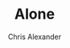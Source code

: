 ---
layout: episode
title: "Alone"
slug: "9"
explicit: false
author: "Chris Alexander"
summary: "Alone in the Antarctic, Byrd's tale of adventure has lessons for us all"
description: "Deliberately marooning himself hundreds of miles from help, seeking to last the Antarctic winter, this book tells the story of Byrd's adventure, alone, in his own words."
has_image: true
duration: "8:34"
length: 18283723
book:
    title: "Alone"
    author: "Byrd"
    link: "http://g.chris-alexander.co.uk?id=1274X516320&xs=1&url=https%3A%2F%2Fwww.amazon.co.uk%2FAlone-Classic-Polar-Solitude-Adventure%2Fdp%2F1559634634%2F"
---